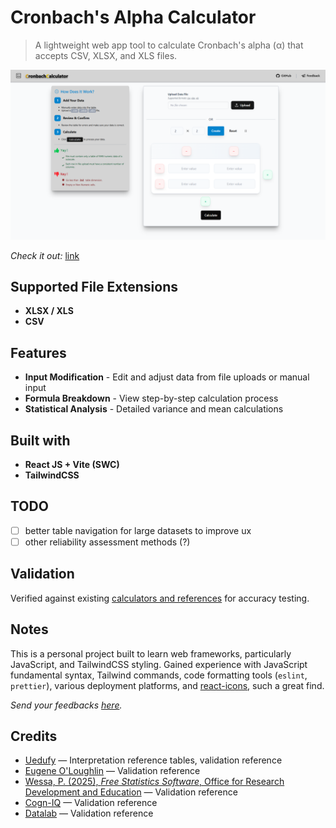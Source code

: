# Cronbach's Alpha Calculator

> A lightweight web app tool to calculate Cronbach's alpha (α) that accepts CSV, XLSX, and XLS files.

<p align="center">
 <img src="lp.png" alt="comparison image" />
</p>

*Check it out:* <a href="https://cronbach-calc.vercel.app/" target="_blank" rel="noopener noreferrer">link</a>

## Supported File Extensions

- **XLSX / XLS**
- **CSV**

## Features

- **Input Modification** - Edit and adjust data from file uploads or manual input
- **Formula Breakdown** - View step-by-step calculation process
- **Statistical Analysis** - Detailed variance and mean calculations

## Built with

- **React JS + Vite (SWC)**
- **TailwindCSS**

## TODO

- [ ] better table navigation for large datasets to improve ux
- [ ] other reliability assessment methods (?)

## Validation

Verified against existing <a href="https://www.canva.com/design/DAGv_1uZTjU/5WjqaU-uwj2cLHTULlKvFQ/view?utm_content=DAGv_1uZTjU&utm_campaign=designshare&utm_medium=link2&utm_source=uniquelinks&utlId=ha097b70846" target="_blank" rel="noopener noreferrer">calculators and references</a> for accuracy testing.

## Notes

This is a personal project built to learn web frameworks, particularly JavaScript, and TailwindCSS styling. Gained experience with JavaScript fundamental syntax, Tailwind commands, code formatting tools (`eslint`, `prettier`), various deployment platforms, and <a href="https://react-icons.github.io/react-icons/" target="_blank" rel="noopener noreferrer">react-icons</a>, such a great find.

*Send your feedbacks <a href="https://tally.so/r/m6BXP5" target="_blank" rel="noopener noreferrer">here</a>.*

## Credits

- [Uedufy](https://uedufy.com/how-to-calculate-cronbachs-alpha-in-excel/) — Interpretation reference tables, validation reference
- [Eugene O'Loughlin](https://youtu.be/Hgf22LMcOHc) — Validation reference  
- [Wessa, P. (2025), *Free Statistics Software*, Office for Research Development and Education](https://www.wessa.net/rwasp_cronbach.wasp#cite) — Validation reference  
- [Cogn-IQ](https://www.cogn-iq.org/statistical-tools/cronbach-alpha.html) — Validation reference  
- [Datalab](https://datatab.net/statistics-calculator/reliability-analysis/cronbachs-alpha-calculator?example=Cronbachs_Alpha) — Validation reference  


